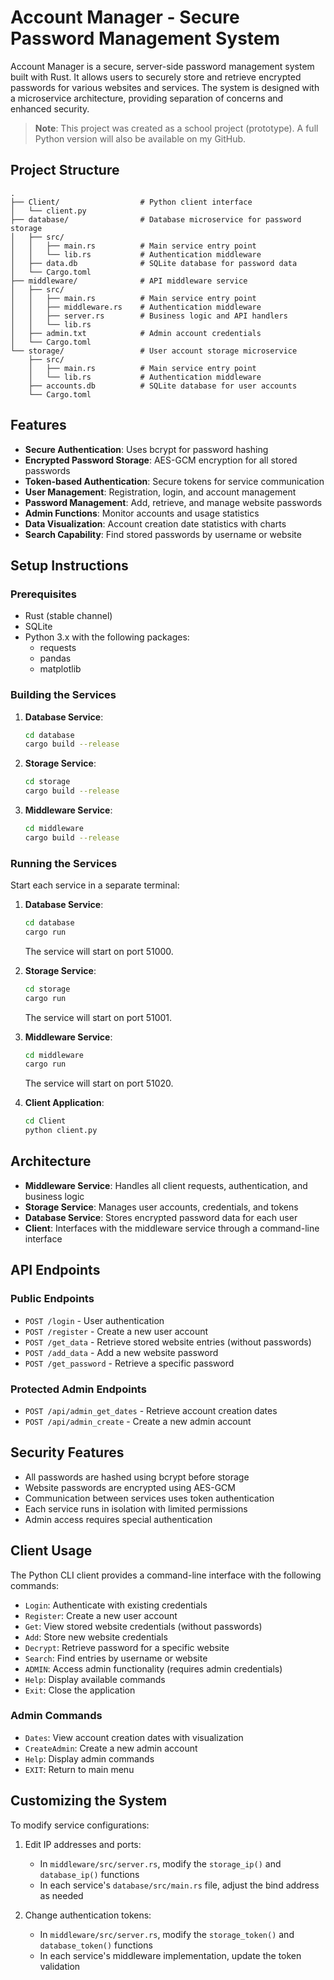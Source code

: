# Account Manager - Secure Password Management System

Account Manager is a secure, server-side password management system built with Rust. It allows users to securely store and retrieve encrypted passwords for various websites and services. The system is designed with a microservice architecture, providing separation of concerns and enhanced security.

> **Note**: This project was created as a school project (prototype). A full Python version will also be available on my GitHub.

## Project Structure

```
.
├── Client/                  # Python client interface
│   └── client.py
├── database/                # Database microservice for password storage
│   ├── src/
│   │   ├── main.rs          # Main service entry point
│   │   └── lib.rs           # Authentication middleware
│   ├── data.db              # SQLite database for password data
│   └── Cargo.toml
├── middleware/              # API middleware service
│   ├── src/
│   │   ├── main.rs          # Main service entry point
│   │   ├── middleware.rs    # Authentication middleware
│   │   ├── server.rs        # Business logic and API handlers
│   │   └── lib.rs
│   ├── admin.txt            # Admin account credentials
│   └── Cargo.toml
└── storage/                 # User account storage microservice
    ├── src/
    │   ├── main.rs          # Main service entry point
    │   └── lib.rs           # Authentication middleware
    ├── accounts.db          # SQLite database for user accounts
    └── Cargo.toml
```

## Features

- **Secure Authentication**: Uses bcrypt for password hashing
- **Encrypted Password Storage**: AES-GCM encryption for all stored passwords
- **Token-based Authentication**: Secure tokens for service communication
- **User Management**: Registration, login, and account management
- **Password Management**: Add, retrieve, and manage website passwords
- **Admin Functions**: Monitor accounts and usage statistics
- **Data Visualization**: Account creation date statistics with charts
- **Search Capability**: Find stored passwords by username or website

## Setup Instructions

### Prerequisites

- Rust (stable channel)
- SQLite
- Python 3.x with the following packages:
  - requests
  - pandas
  - matplotlib

### Building the Services

1. **Database Service**:
   ```bash
   cd database
   cargo build --release
   ```

2. **Storage Service**:
   ```bash
   cd storage
   cargo build --release
   ```

3. **Middleware Service**:
   ```bash
   cd middleware
   cargo build --release
   ```

### Running the Services

Start each service in a separate terminal:

1. **Database Service**:
   ```bash
   cd database
   cargo run
   ```
   The service will start on port 51000.

2. **Storage Service**:
   ```bash
   cd storage
   cargo run
   ```
   The service will start on port 51001.

3. **Middleware Service**:
   ```bash
   cd middleware
   cargo run
   ```
   The service will start on port 51020.

4. **Client Application**:
   ```bash
   cd Client
   python client.py
   ```

## Architecture

- **Middleware Service**: Handles all client requests, authentication, and business logic
- **Storage Service**: Manages user accounts, credentials, and tokens
- **Database Service**: Stores encrypted password data for each user
- **Client**: Interfaces with the middleware service through a command-line interface

## API Endpoints

### Public Endpoints

- `POST /login` - User authentication
- `POST /register` - Create a new user account
- `POST /get_data` - Retrieve stored website entries (without passwords)
- `POST /add_data` - Add a new website password
- `POST /get_password` - Retrieve a specific password

### Protected Admin Endpoints

- `POST /api/admin_get_dates` - Retrieve account creation dates
- `POST /api/admin_create` - Create a new admin account

## Security Features

- All passwords are hashed using bcrypt before storage
- Website passwords are encrypted using AES-GCM
- Communication between services uses token authentication
- Each service runs in isolation with limited permissions
- Admin access requires special authentication

## Client Usage

The Python CLI client provides a command-line interface with the following commands:

- `Login`: Authenticate with existing credentials
- `Register`: Create a new user account
- `Get`: View stored website credentials (without passwords)
- `Add`: Store new website credentials
- `Decrypt`: Retrieve password for a specific website
- `Search`: Find entries by username or website
- `ADMIN`: Access admin functionality (requires admin credentials)
- `Help`: Display available commands
- `Exit`: Close the application

### Admin Commands

- `Dates`: View account creation dates with visualization
- `CreateAdmin`: Create a new admin account
- `Help`: Display admin commands
- `EXIT`: Return to main menu

## Customizing the System

To modify service configurations:

1. Edit IP addresses and ports:
   - In `middleware/src/server.rs`, modify the `storage_ip()` and `database_ip()` functions
   - In each service's `database/src/main.rs` file, adjust the bind address as needed

2. Change authentication tokens:
   - In `middleware/src/server.rs`, modify the `storage_token()` and `database_token()` functions
   - In each service's middleware implementation, update the token validation
